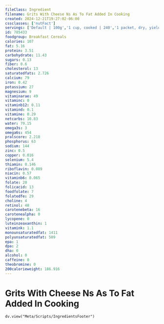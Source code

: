 ```yaml
---
fileClass: Ingredient
filename: Grits With Cheese Ns As To Fat Added In Cooking
created: 2024-12-21T19:27:02-06:00
cssclasses: ['nutFact']
servings: ['Default | 100g','1 cup, cooked | 240','1 packet, dry, yields | 148','1 oz, dry, yields | 185']
id: 785433
foodgroup: Breakfast Cereals
calories: 107
fat: 5.16
protein: 3.51
carbohydrate: 11.43
sugars: 0.13
fiber: 0.6
cholesterol: 13
saturatedfats: 2.726
calcium: 79
iron: 0.42
potassium: 27
magnesium: 9
vitaminarae: 49
vitaminc: 0
vitaminb12: 0.11
vitamind: 0.1
vitamine: 0.29
netcarbs: 10.83
water: 79.15
omega3s: 3
omega6s: 454
pralscore: 2.218
phosphorus: 63
sodium: 144
zinc: 0.5
copper: 0.016
selenium: 5.4
thiamin: 0.146
riboflavin: 0.089
niacin: 0.57
vitaminb6: 0.065
folate: 20
folicacid: 13
foodfolate: 7
folatedfe: 29
choline: 4
retinol: 48
carotenebeta: 16
carotenealpha: 0
lycopene: 0
luteinzeaxanthin: 1
vitamink: 1.1
monounsaturatedfat: 1411
polyunsaturatedfat: 509
epa: 1
dpa: 2
dha: 0
alcohol: 0
caffeine: 0
theobromine: 0
200calorieweight: 186.916
---
```


# Grits With Cheese Ns As To Fat Added In Cooking

```dataviewjs
dv.view("Meta/Scripts/IngredientsFooter")
```